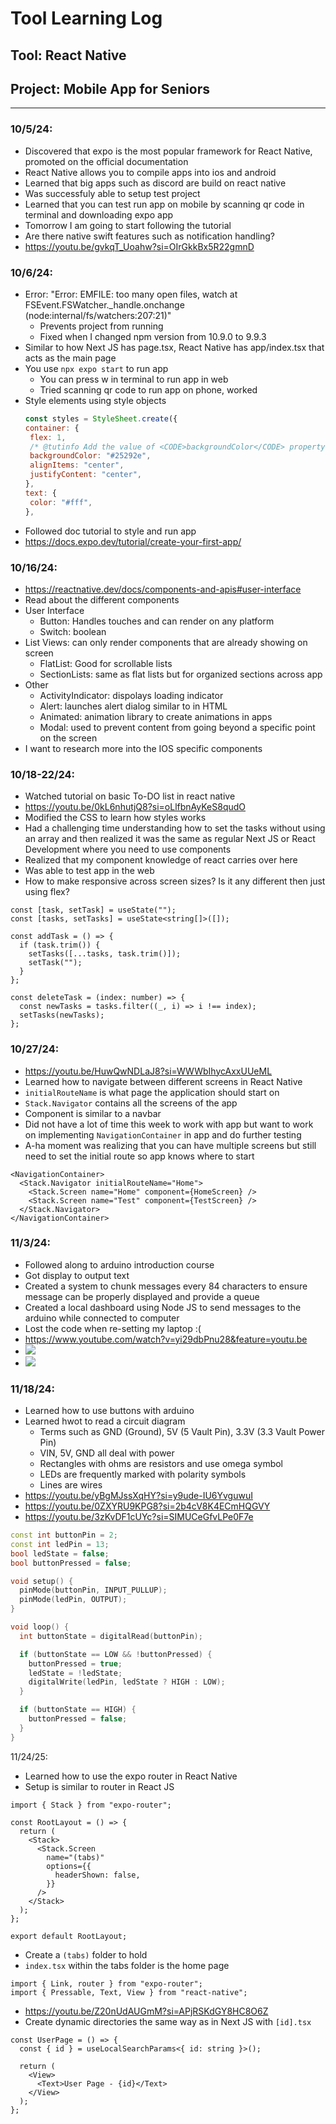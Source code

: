 # Tool Learning Log

## Tool: **React Native**

## Project: **Mobile App for Seniors**

---

### 10/5/24:

- Discovered that expo is the most popular framework for React Native, promoted on the official documentation
- React Native allows you to compile apps into ios and android
- Learned that big apps such as discord are build on react native
- Was successfuly able to setup test project
- Learned that you can test run app on mobile by scanning qr code in terminal and downloading expo app
- Tomorrow I am going to start following the tutorial
- Are there native swift features such as notification handling?
- https://youtu.be/gvkqT_Uoahw?si=OIrGkkBx5R22gmnD

### 10/6/24:

- Error: "Error: EMFILE: too many open files, watch
  at FSEvent.FSWatcher.\_handle.onchange (node:internal/fs/watchers:207:21)"
  - Prevents project from running
  - Fixed when I changed npm version from 10.9.0 to 9.9.3
- Similar to how Next JS has page.tsx, React Native has app/index.tsx that acts as the main page
- You use `npx expo start` to run app
  - You can press w in terminal to run app in web
  - Tried scanning qr code to run app on phone, worked
- Style elements using style objects
  ```js
  const styles = StyleSheet.create({
  container: {
   flex: 1,
   /* @tutinfo Add the value of <CODE>backgroundColor</CODE> property with <CODE>'#25292e'</CODE>.*/
   backgroundColor: "#25292e",
   alignItems: "center",
   justifyContent: "center",
  },
  text: {
   color: "#fff",
  },
  ```
- Followed doc tutorial to style and run app
- https://docs.expo.dev/tutorial/create-your-first-app/

### 10/16/24:

- https://reactnative.dev/docs/components-and-apis#user-interface
- Read about the different components
- User Interface
  - Button: Handles touches and can render on any platform
  - Switch: boolean
- List Views: can only render components that are already showing on screen
  - FlatList: Good for scrollable lists
  - SectionLists: same as flat lists but for organized sections across app
- Other
  - ActivityIndicator: dispolays loading indicator
  - Alert: launches alert dialog similar to in HTML
  - Animated: animation library to create animations in apps
  - Modal: used to prevent content from going beyond a specific point on the screen
- I want to research more into the IOS specific components

### 10/18-22/24:

- Watched tutorial on basic To-DO list in react native
- https://youtu.be/0kL6nhutjQ8?si=oLlfbnAyKeS8qudO
- Modified the CSS to learn how styles works
- Had a challenging time understanding how to set the tasks without using an array and then realized it was the same as regular Next JS or React Development where you need to use components
- Realized that my component knowledge of react carries over here
- Was able to test app in the web
- How to make responsive across screen sizes? Is it any different then just using flex?

```tsx
const [task, setTask] = useState("");
const [tasks, setTasks] = useState<string[]>([]);

const addTask = () => {
  if (task.trim()) {
    setTasks([...tasks, task.trim()]);
    setTask("");
  }
};

const deleteTask = (index: number) => {
  const newTasks = tasks.filter((_, i) => i !== index);
  setTasks(newTasks);
};
```

### 10/27/24:
- https://youtu.be/HuwQwNDLaJ8?si=WWWbIhycAxxUUeML
- Learned how to navigate between different screens in React Native
- `initialRouteName` is what page the application should start on
- `Stack.Navigator` contains all the screens of the app
- Component is similar to a navbar
- Did not have a lot of time this week to work with app but want to work on implementing `NavigationContainer` in app and do further testing
- A-ha moment was realizing that you can have multiple screens but still need to set the initial route so app knows where to start
```tsx
<NavigationContainer>
  <Stack.Navigator initialRouteName="Home">
    <Stack.Screen name="Home" component={HomeScreen} />
    <Stack.Screen name="Test" component={TestScreen} />
  </Stack.Navigator>
</NavigationContainer>
```

### 11/3/24:
* Followed along to arduino introduction course
* Got display to output text
* Created a system to chunk messages every 84 characters to ensure message can be properly displayed and provide a queue
* Created a local dashboard using Node JS to send messages to the arduino while connected to computer
* Lost the code when re-setting my laptop :(
* https://www.youtube.com/watch?v=yi29dbPnu28&feature=youtu.be
* ![](../blog/img/1.png)
* ![](../blog/img/2.png)

### 11/18/24:
* Learned how to use buttons with arduino
* Learned hwot to read a circuit diagram
  * Terms such as GND (Ground), 5V (5 Vault Pin), 3.3V (3.3 Vault Power Pin)
  * VIN, 5V, GND all deal with power
  * Rectangles with ohms are resistors and use omega symbol
  * LEDs are frequently marked with polarity symbols
  * Lines are wires
* https://youtu.be/yBgMJssXqHY?si=y9ude-IU6YvguwuI
* https://youtu.be/0ZXYRU9KPG8?si=2b4cV8K4ECmHQGVY
* https://youtu.be/3zKvDF1cUYc?si=SIMUCeGfvLPe0F7e
```cpp
const int buttonPin = 2;
const int ledPin = 13;
bool ledState = false;
bool buttonPressed = false;

void setup() {
  pinMode(buttonPin, INPUT_PULLUP);
  pinMode(ledPin, OUTPUT);
}

void loop() {
  int buttonState = digitalRead(buttonPin);

  if (buttonState == LOW && !buttonPressed) {
    buttonPressed = true;
    ledState = !ledState;
    digitalWrite(ledPin, ledState ? HIGH : LOW);
  }

  if (buttonState == HIGH) {
    buttonPressed = false;
  }
}
```

11/24/25:
* Learned how to use the expo router in React Native
* Setup is similar to router in React JS
```tsx
import { Stack } from "expo-router";

const RootLayout = () => {
  return (
    <Stack>
      <Stack.Screen
        name="(tabs)"
        options={{
          headerShown: false,
        }}
      />
    </Stack>
  );
};

export default RootLayout;
```
* Create a `(tabs)` folder to hold
* `index.tsx` within the tabs folder is the home page
```tsx
import { Link, router } from "expo-router";
import { Pressable, Text, View } from "react-native";
```
* https://youtu.be/Z20nUdAUGmM?si=APjRSKdGY8HC8O6Z
* Create dynamic directories the same way as in Next JS with `[id].tsx`
```tsx
const UserPage = () => {
  const { id } = useLocalSearchParams<{ id: string }>();

  return (
    <View>
      <Text>User Page - {id}</Text>
    </View>
  );
};
```
<!--
* Links you used today (websites, videos, etc)
* Things you tried, progress you made, etc
* Challenges, a-ha moments, etc
* Questions you still have
* What you're going to try next
-->
